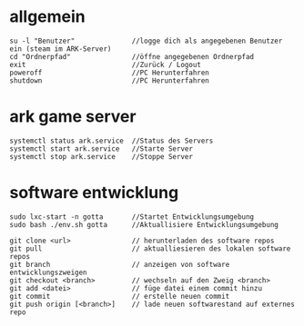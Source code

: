 # allgemein

    su -l "Benutzer"              //logge dich als angegebenen Benutzer ein (steam im ARK-Server)
    cd "Ordnerpfad"               //öffne angegebenen Ordnerpfad
    exit				          //Zurück / Logout
    poweroff			          //PC Herunterfahren
    shutdown	                  //PC Herunterfahren
    
# ark game server

    systemctl status ark.service  //Status des Servers
    systemctl start ark.service   //Starte Server
    systemctl stop ark.service	  //Stoppe Server

# software entwicklung

    sudo lxc-start -n gotta		  //Startet Entwicklungsumgebung
    sudo bash ./env.sh gotta	  //Aktuallisiere Entwicklungsumgebung
    
    git clone <url>               // herunterladen des software repos
    git pull                      // aktualliesieren des lokalen software repos
    git branch                    // anzeigen von software entwicklungszweigen
    git checkout <branch>         // wechseln auf den Zweig <branch>
    git add <datei>               // füge datei einem commit hinzu
    git commit                    // erstelle neuen commit
    git push origin [<branch>]    // lade neuen softwarestand auf externes repo
